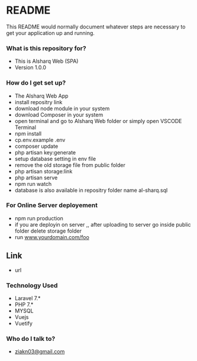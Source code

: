 # README #

This README would normally document whatever steps are necessary to get your application up and running.

### What is this repository for? ###

* This is Alsharq Web  (SPA)
* Version 1.0.0

### How do I get set up? ###

* The Alsharq Web App 
* install repositry link 
* download node module in your system
* download Composer in your system
* open terminal and go to Alsharq Web folder or simply open VSCODE Terminal
* npm install
* cp.env.example .env
* composer update
* php artisan key:generate
* setup database setting in env file
* remove the old storage file from public folder
* php artisan storage:link
* php artisan serve
* npm run watch
* database is also available in repositry folder name al-sharq.sql

### For Online Server deployement ###
* npm run production
* if you are deployin on server ,, after uploading to server go inside public folder  delete storage folder
* run www.yourdomain.com/foo

## Link ##

* url    

### Technology Used ###

* Laravel 7.*
* PHP 7.*
* MYSQL 
* Vuejs
* Vuetify

### Who do I talk to? ###

* ziakn03@gmail.com